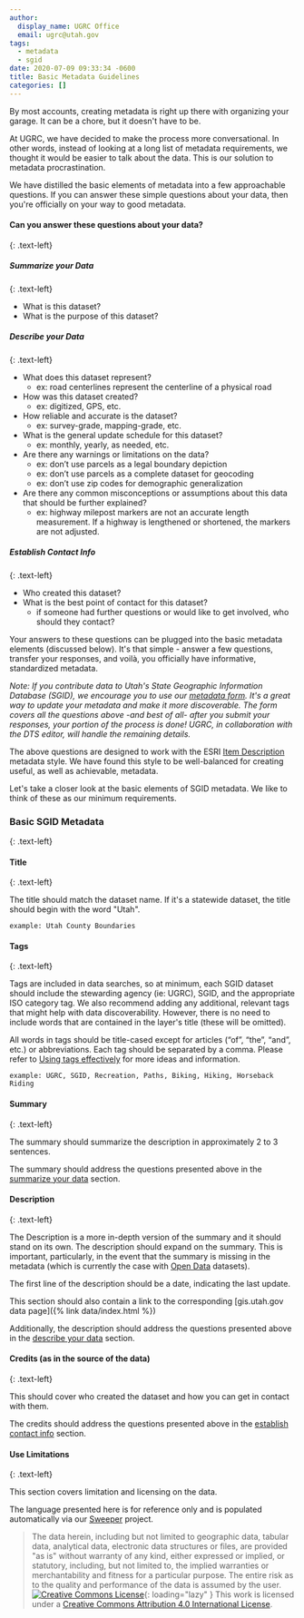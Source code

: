 ```yaml
---
author:
  display_name: UGRC Office
  email: ugrc@utah.gov
tags:
  - metadata
  - sgid
date: 2020-07-09 09:33:34 -0600
title: Basic Metadata Guidelines
categories: []
---
```


By most accounts, creating metadata is right up there with organizing your garage. It can be a chore, but it doesn't have to be.

At UGRC, we have decided to make the process more conversational. In other words, instead of looking at a long list of metadata requirements, we thought it would be easier to talk about the data. This is our solution to metadata procrastination.

We have distilled the basic elements of metadata into a few approachable questions. If you can answer these simple questions about your data, then you're officially on your way to good metadata.

#### Can you answer these questions about your data?
{: .text-left}

##### Summarize your Data
{: .text-left}

- What is this dataset?
- What is the purpose of this dataset?

##### Describe your Data
{: .text-left}

- What does this dataset represent?
  - ex: road centerlines represent the centerline of a physical road
- How was this dataset created?
  - ex: digitized, GPS, etc.
- How reliable and accurate is the dataset?
  - ex: survey-grade, mapping-grade, etc.
- What is the general update schedule for this dataset?
  - ex: monthly, yearly, as needed, etc.
- Are there any warnings or limitations on the data?
  - ex: don’t use parcels as a legal boundary depiction
  - ex: don’t use parcels as a complete dataset for geocoding
  - ex: don’t use zip codes for demographic generalization
- Are there any common misconceptions or assumptions about this data that should be further explained?
  - ex: highway milepost markers are not an accurate length measurement. If a highway is lengthened or shortened, the markers are not adjusted.

##### Establish Contact Info
{: .text-left}

- Who created this dataset?
- What is the best point of contact for this dataset?
  - if someone had further questions or would like to get involved, who should they contact?

Your answers to these questions can be plugged into the basic metadata elements (discussed below). It's that simple - answer a few questions, transfer your responses, and voilà, you officially have informative, standardized metadata.

_Note: If you contribute data to Utah's State Geographic Information Database (SGID), we encourage you to use our [metadata form](https://docs.google.com/forms/d/e/1FAIpQLSeJSV935GTN3djtErkBdeXkumuZvd10z2805It1-eFn0Mlo9w/viewform?usp=sf_link). It's a great way to update your metadata and make it more discoverable. The form covers all the questions above -and best of all- after you submit your responses, your portion of the process is done! UGRC, in collaboration with the DTS editor, will handle the remaining details._

The above questions are designed to work with the ESRI [Item Description](https://desktop.arcgis.com/en/arcmap/latest/manage-data/metadata/metadata-standards-and-styles.htm#ESRI_SECTION1_29222DC149544E89A4147541A4ACAF86) metadata style. We have found this style to be well-balanced for creating useful, as well as achievable, metadata.

Let's take a closer look at the basic elements of SGID metadata. We like to think of these as our minimum requirements.

### Basic SGID Metadata
{: .text-left}

#### Title
{: .text-left}

The title should match the dataset name. If it's a statewide dataset, the title should begin with the word "Utah".

`example: Utah County Boundaries`

#### Tags
{: .text-left}

Tags are included in data searches, so at minimum, each SGID dataset should include the stewarding agency (ie: UGRC), SGID, and the appropriate ISO category tag. We also recommend adding any additional, relevant tags that might help with data discoverability. However, there is no need to include words that are contained in the layer's title (these will be omitted).

All words in tags should be title-cased except for articles (“of”, “the”, “and”, etc.) or abbreviations. Each tag should be separated by a comma. Please refer to [Using tags effectively](https://www.esri.com/arcgis-blog/products/arcgis-online/data-management/using-tags-effectively/) for more ideas and information.

`example: UGRC, SGID, Recreation, Paths, Biking, Hiking, Horseback Riding`

#### Summary
{: .text-left}

The summary should summarize the description in approximately 2 to 3 sentences.

The summary should address the questions presented above in the [summarize your data](#summarize-your-data) section.

#### Description
{: .text-left}

The Description is a more in-depth version of the summary and it should stand on its own. The description should expand on the summary. This is important, particularly, in the event that the summary is missing in the metadata (which is currently the case with [Open Data](https://opendata.gis.utah.gov/) datasets).

The first line of the description should be a date, indicating the last update.

This section should also contain a link to the corresponding [gis.utah.gov data page]({% link data/index.html %})

Additionally, the description should address the questions presented above in the [describe your data](#describe-your-data) section.

#### Credits (as in the source of the data)
{: .text-left}

This should cover who created the dataset and how you can get in contact with them.

The credits should address the questions presented above in the [establish contact info](#establish-contact-info) section.

#### Use Limitations
{: .text-left}

This section covers limitation and licensing on the data.

The language presented here is for reference only and is populated automatically via our [Sweeper](https://github.com/agrc/sweeper) project.

>The data herein, including but not limited to geographic data, tabular data, analytical data, electronic data structures or files, are provided "as is" without warranty of any kind, either expressed or implied, or statutory, including, but not limited to, the implied warranties or merchantability and fitness for a particular purpose. The entire risk as to the quality and performance of the data is assumed by the user.
>[![Creative Commons License](https://i.creativecommons.org/l/by/4.0/88x31.png)](http://creativecommons.org/licenses/by/4.0/){: loading="lazy" }
This work is licensed under a [Creative Commons Attribution 4.0 International License](http://creativecommons.org/licenses/by/4.0/).

